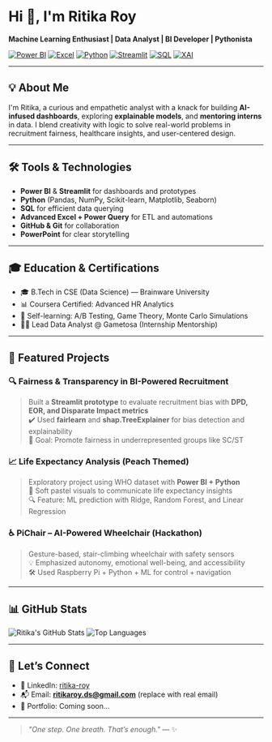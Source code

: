 # Hi 🌸, I'm Ritika Roy

**Machine Learning Enthusiast | Data Analyst | BI Developer | Pythonista**

[![Power BI](https://img.shields.io/badge/Power%20BI-Dashboarding-FCE5CD?style=for-the-badge&logo=powerbi&logoColor=black)](#)
[![Excel](https://img.shields.io/badge/Excel-Advanced-CDEAC0?style=for-the-badge&logo=microsoftexcel&logoColor=white)](#)
[![Python](https://img.shields.io/badge/Python-ML%20%26%20EDA-FFD1DC?style=for-the-badge&logo=python&logoColor=white)](#)
[![Streamlit](https://img.shields.io/badge/Streamlit-Prototyping-FAB4C8?style=for-the-badge&logo=streamlit&logoColor=white)](#)
[![SQL](https://img.shields.io/badge/SQL-Query%20Builder-FBC4AB?style=for-the-badge&logo=mysql)](#)
[![XAI](https://img.shields.io/badge/XAI-Explainable%20AI-E6AACE?style=for-the-badge)](#)

---

## 💡 About Me

I'm Ritika, a curious and empathetic analyst with a knack for building **AI-infused dashboards**, exploring **explainable models**, and **mentoring interns** in data. I blend creativity with logic to solve real-world problems in recruitment fairness, healthcare insights, and user-centered design.

---

## 🛠 Tools & Technologies

- **Power BI** & **Streamlit** for dashboards and prototypes  
- **Python** (Pandas, NumPy, Scikit-learn, Matplotlib, Seaborn)  
- **SQL** for efficient data querying  
- **Advanced Excel + Power Query** for ETL and automations  
- **GitHub & Git** for collaboration  
- **PowerPoint** for clear storytelling

---

## 🎓 Education & Certifications

- 🎓 B.Tech in CSE (Data Science) — Brainware University  
- 📊 Coursera Certified: Advanced HR Analytics  
- 📘 Self-learning: A/B Testing, Game Theory, Monte Carlo Simulations  
- 👩‍🏫 Lead Data Analyst @ Gametosa (Internship Mentorship)

---

## 🌟 Featured Projects

### 🔍 Fairness & Transparency in BI-Powered Recruitment
> Built a **Streamlit prototype** to evaluate recruitment bias with **DPD, EOR, and Disparate Impact metrics**  
> ✔️ Used **fairlearn** and **shap.TreeExplainer** for bias detection and explainability  
> 🎯 Goal: Promote fairness in underrepresented groups like SC/ST

### 📈 Life Expectancy Analysis (Peach Themed)
> Exploratory project using WHO dataset with **Power BI + Python**  
> 🌸 Soft pastel visuals to communicate life expectancy insights  
> 🔍 Feature: ML prediction with Ridge, Random Forest, and Linear Regression

### ♿ PiChair – AI-Powered Wheelchair (Hackathon)
> Gesture-based, stair-climbing wheelchair with safety sensors  
> 💡 Emphasized autonomy, emotional well-being, and accessibility  
> 🛠️ Used Raspberry Pi + Python + ML for control + navigation

---

## 📊 GitHub Stats

![Ritika's GitHub Stats](https://github-readme-stats.vercel.app/api?username=yourGitHubUsername&show_icons=true&theme=gruvbox_light)
![Top Languages](https://github-readme-stats.vercel.app/api/top-langs/?username=yourGitHubUsername&layout=compact&theme=gruvbox_light)

---

## 🤝 Let’s Connect

- 🔗 LinkedIn: [ritika-roy](https://www.linkedin.com/in/ritika-roy-990946325/)  
- 📬 Email: **ritikaroy.ds@gmail.com** (replace with real email)  
- 📝 Portfolio: Coming soon…

---

> _"One step. One breath. That’s enough."_ — ✨  
